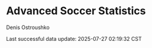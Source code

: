 # Advanced Soccer Statistics
Denis Ostroushko

<!-- gfm -->

Last successful data update: 2025-07-27 02:19:32 CST

